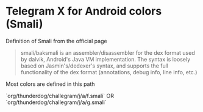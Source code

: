 # Telegram X for Android colors (Smali)
<p>Definition of Smali from the official page</p>
<blockquote>
<p>smali/baksmali is an assembler/disassembler for the dex format used by dalvik, Android's Java VM implementation. The syntax is loosely based on Jasmin's/dedexer's syntax, and supports the full functionality of the dex format (annotations, debug info, line info, etc.)</p>
</blockquote>
<p>Most colors are defined in this path</p>
`org/thunderdog/challegram/j/a/f.smali` OR `org/thunderdog/challegram/j/a/g.smali`
  
  
